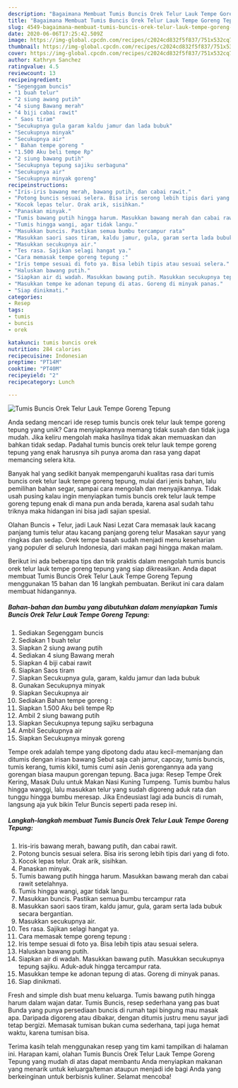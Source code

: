 ```yaml
---
description: "Bagaimana Membuat Tumis Buncis Orek Telur Lauk Tempe Goreng Tepung, Bikin Ngiler"
title: "Bagaimana Membuat Tumis Buncis Orek Telur Lauk Tempe Goreng Tepung, Bikin Ngiler"
slug: 4549-bagaimana-membuat-tumis-buncis-orek-telur-lauk-tempe-goreng-tepung-bikin-ngiler
date: 2020-06-06T17:25:42.509Z
image: https://img-global.cpcdn.com/recipes/c2024cd832f5f837/751x532cq70/tumis-buncis-orek-telur-lauk-tempe-goreng-tepung-foto-resep-utama.jpg
thumbnail: https://img-global.cpcdn.com/recipes/c2024cd832f5f837/751x532cq70/tumis-buncis-orek-telur-lauk-tempe-goreng-tepung-foto-resep-utama.jpg
cover: https://img-global.cpcdn.com/recipes/c2024cd832f5f837/751x532cq70/tumis-buncis-orek-telur-lauk-tempe-goreng-tepung-foto-resep-utama.jpg
author: Kathryn Sanchez
ratingvalue: 4.5
reviewcount: 13
recipeingredient:
- "Segenggam buncis"
- "1 buah telur"
- "2 siung awang putih"
- "4 siung Bawang merah"
- "4 biji cabai rawit"
- " Saos tiram"
- "Secukupnya gula garam kaldu jamur dan lada bubuk"
- "Secukupnya minyak"
- "Secukupnya air"
- " Bahan tempe goreng "
- "1.500 Aku beli tempe Rp"
- "2 siung bawang putih"
- "Secukupnya tepung sajiku serbaguna"
- "Secukupnya air"
- "Secukupnya minyak goreng"
recipeinstructions:
- "Iris-iris bawang merah, bawang putih, dan cabai rawit."
- "Potong buncis sesuai selera. Bisa iris serong lebih tipis dari yang di foto."
- "Kocok lepas telur. Orak arik, sisihkan."
- "Panaskan minyak."
- "Tumis bawang putih hingga harum. Masukkan bawang merah dan cabai rawit setelahnya."
- "Tumis hingga wangi, agar tidak langu."
- "Masukkan buncis. Pastikan semua bumbu tercampur rata"
- "Masukkan saori saos tiram, kaldu jamur, gula, garam serta lada bubuk secara bergantian."
- "Masukkan secukupnya air."
- "Tes rasa. Sajikan selagi hangat ya."
- "Cara memasak tempe goreng tepung :"
- "Iris tempe sesuai di foto ya. Bisa lebih tipis atau sesuai selera."
- "Haluskan bawang putih."
- "Siapkan air di wadah. Masukkan bawang putih. Masukkan secukupnya tepung sajiku. Aduk-aduk hingga tercampur rata."
- "Masukkan tempe ke adonan tepung di atas. Goreng di minyak panas."
- "Siap dinikmati."
categories:
- Resep
tags:
- tumis
- buncis
- orek

katakunci: tumis buncis orek 
nutrition: 284 calories
recipecuisine: Indonesian
preptime: "PT14M"
cooktime: "PT40M"
recipeyield: "2"
recipecategory: Lunch

---
```



![Tumis Buncis Orek Telur Lauk Tempe Goreng Tepung](https://img-global.cpcdn.com/recipes/c2024cd832f5f837/751x532cq70/tumis-buncis-orek-telur-lauk-tempe-goreng-tepung-foto-resep-utama.jpg)

Anda sedang mencari ide resep tumis buncis orek telur lauk tempe goreng tepung yang unik? Cara menyiapkannya memang tidak susah dan tidak juga mudah. Jika keliru mengolah maka hasilnya tidak akan memuaskan dan bahkan tidak sedap. Padahal tumis buncis orek telur lauk tempe goreng tepung yang enak harusnya sih punya aroma dan rasa yang dapat memancing selera kita.

Banyak hal yang sedikit banyak mempengaruhi kualitas rasa dari tumis buncis orek telur lauk tempe goreng tepung, mulai dari jenis bahan, lalu pemilihan bahan segar, sampai cara mengolah dan menyajikannya. Tidak usah pusing kalau ingin menyiapkan tumis buncis orek telur lauk tempe goreng tepung enak di mana pun anda berada, karena asal sudah tahu triknya maka hidangan ini bisa jadi sajian spesial.

Olahan Buncis + Telur, jadi Lauk Nasi Lezat Cara memasak lauk kacang panjang tumis telur atau kacang panjang goreng telur Masakan sayur yang ringkas dan sedap. Orek tempe basah sudah menjadi menu keseharian yang populer di seluruh Indonesia, dari makan pagi hingga makan malam.


Berikut ini ada beberapa tips dan trik praktis dalam mengolah tumis buncis orek telur lauk tempe goreng tepung yang siap dikreasikan. Anda dapat membuat Tumis Buncis Orek Telur Lauk Tempe Goreng Tepung menggunakan 15 bahan dan 16 langkah pembuatan. Berikut ini cara dalam membuat hidangannya.

<!--inarticleads1-->

##### Bahan-bahan dan bumbu yang dibutuhkan dalam menyiapkan Tumis Buncis Orek Telur Lauk Tempe Goreng Tepung:

1. Sediakan Segenggam buncis
1. Sediakan 1 buah telur
1. Siapkan 2 siung awang putih
1. Sediakan 4 siung Bawang merah
1. Siapkan 4 biji cabai rawit
1. Siapkan  Saos tiram
1. Siapkan Secukupnya gula, garam, kaldu jamur dan lada bubuk
1. Gunakan Secukupnya minyak
1. Siapkan Secukupnya air
1. Sediakan  Bahan tempe goreng :
1. Siapkan 1.500 Aku beli tempe Rp
1. Ambil 2 siung bawang putih
1. Siapkan Secukupnya tepung sajiku serbaguna
1. Ambil Secukupnya air
1. Siapkan Secukupnya minyak goreng


Tempe orek adalah tempe yang dipotong dadu atau kecil-memanjang dan ditumis dengan irisan bawang Sebut saja cah jamur, capcay, tumis buncis, tumis kerang, tumis kikil, tumis cumi asin Jenis gorengannya ada yang gorengan biasa maupun gorengan tepung. Baca juga: Resep Tempe Orek Kering, Masak Dulu untuk Makan Nasi Kuning Tumpeng. Tumis bumbu halus hingga wanggi, lalu masukkan telur yang sudah digoreng aduk rata dan tunggu hingga bumbu meresap. Jika Endeusiast lagi ada buncis di rumah, langsung aja yuk bikin Telur Buncis seperti pada resep ini. 

<!--inarticleads2-->

##### Langkah-langkah membuat Tumis Buncis Orek Telur Lauk Tempe Goreng Tepung:

1. Iris-iris bawang merah, bawang putih, dan cabai rawit.
1. Potong buncis sesuai selera. Bisa iris serong lebih tipis dari yang di foto.
1. Kocok lepas telur. Orak arik, sisihkan.
1. Panaskan minyak.
1. Tumis bawang putih hingga harum. Masukkan bawang merah dan cabai rawit setelahnya.
1. Tumis hingga wangi, agar tidak langu.
1. Masukkan buncis. Pastikan semua bumbu tercampur rata
1. Masukkan saori saos tiram, kaldu jamur, gula, garam serta lada bubuk secara bergantian.
1. Masukkan secukupnya air.
1. Tes rasa. Sajikan selagi hangat ya.
1. Cara memasak tempe goreng tepung :
1. Iris tempe sesuai di foto ya. Bisa lebih tipis atau sesuai selera.
1. Haluskan bawang putih.
1. Siapkan air di wadah. Masukkan bawang putih. Masukkan secukupnya tepung sajiku. Aduk-aduk hingga tercampur rata.
1. Masukkan tempe ke adonan tepung di atas. Goreng di minyak panas.
1. Siap dinikmati.


Fresh and simple dish buat menu keluarga. Tumis bawang putih hingga harum dalam wajan datar. Tumis Buncis, resep sederhana yang pas buat Bunda yang punya persediaan buncis di rumah tapi bingung mau masak apa. Daripada digoreng atau dibakar, dengan ditumis justru menu sayur jadi tetap bergizi. Memasak tumisan bukan cuma sederhana, tapi juga hemat waktu, karena tumisan bisa. 

Terima kasih telah menggunakan resep yang tim kami tampilkan di halaman ini. Harapan kami, olahan Tumis Buncis Orek Telur Lauk Tempe Goreng Tepung yang mudah di atas dapat membantu Anda menyiapkan makanan yang menarik untuk keluarga/teman ataupun menjadi ide bagi Anda yang berkeinginan untuk berbisnis kuliner. Selamat mencoba!
